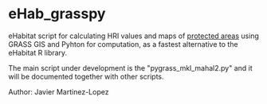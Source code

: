 eHab_grasspy
============

eHabitat script for calculating HRI values and maps of [protected areas](http://ehabitat-wps.jrc.ec.europa.eu/dopa_explorer/) using GRASS GIS and Pyhton for computation, as a fastest alternative to the eHabitat R library.

The main script under development is the "pygrass_mkl_mahal2.py" and it will be documented together with other scripts.

Author: Javier Martinez-Lopez
